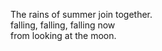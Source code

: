 The rains of summer join together.    
falling, falling, falling now    
from looking at the moon.    

